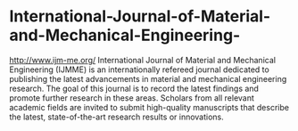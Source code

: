 International-Journal-of-Material-and-Mechanical-Engineering-
=============================================================

http://www.ijm-me.org/
International Journal of Material and Mechanical Engineering (IJMME) is an internationally refereed journal dedicated to publishing the latest advancements in material and mechanical engineering research. The goal of this journal is to record the latest findings and promote further research in these areas. Scholars from all relevant academic fields are invited to submit high-quality manuscripts that describe the latest, state-of-the-art research results or innovations.
